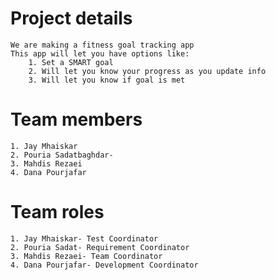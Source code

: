 # Project details
    We are making a fitness goal tracking app
    This app will let you have options like:
        1. Set a SMART goal
        2. Will let you know your progress as you update info
        3. Will let you know if goal is met

# Team members
    1. Jay Mhaiskar
    2. Pouria Sadatbaghdar-
    3. Mahdis Rezaei
    4. Dana Pourjafar

# Team roles
    1. Jay Mhaiskar- Test Coordinator 
    2. Pouria Sadat- Requirement Coordinator 
    3. Mahdis Rezaei- Team Coordinator 
    4. Dana Pourjafar- Development Coordinator
    